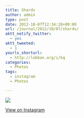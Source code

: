 ```yaml
---
title: Shards
author: admin
type: post
date: 2012-10-07T12:34:28+00:00
url: /journal/2012/10/07/shards/
aktt_notify_twitter:
  - yes
aktt_tweeted:
  - 1
yourls_shorturl:
  - http://lobban.org/i/kq
categories:
  - Photos
tags:
  - instagram
  - Photos

---
```

![][1]

[View on Instagram][2]

 [1]: http://lobban.org/wp-content/uploads/HLIC/794fc5899942c3cf44ed938ae34c40ba.jpg
 [2]: http://instagr.am/p/QezPl3qlmz/